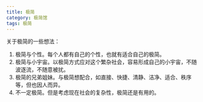 ```yaml
---
title: 极简
category: 极简馆
tags: 极简
---
```


关于极简的一些想法：

1. 极简与个性。每个人都有自己的个性，也就有适合自己的极简。
2. 极简与小宇宙。以极简方式应对这个繁杂社会，容易形成自己的小宇宙，不随波逐流，不随意被扰。
3. 极简的兄弟姐妹。与极简想配合，如直接、快捷、清静、洁净、适合、秩序等，但也因人而异。
4. 不一定极简。但是考虑现在社会的复杂性，极简还是有用的。

